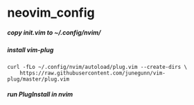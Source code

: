# neovim_config

##### copy init.vim to ~/.config/nvim/

##### install vim-plug
    curl -fLo ~/.config/nvim/autoload/plug.vim --create-dirs \
        https://raw.githubusercontent.com/junegunn/vim-plug/master/plug.vim

##### run PlugInstall in nvim
